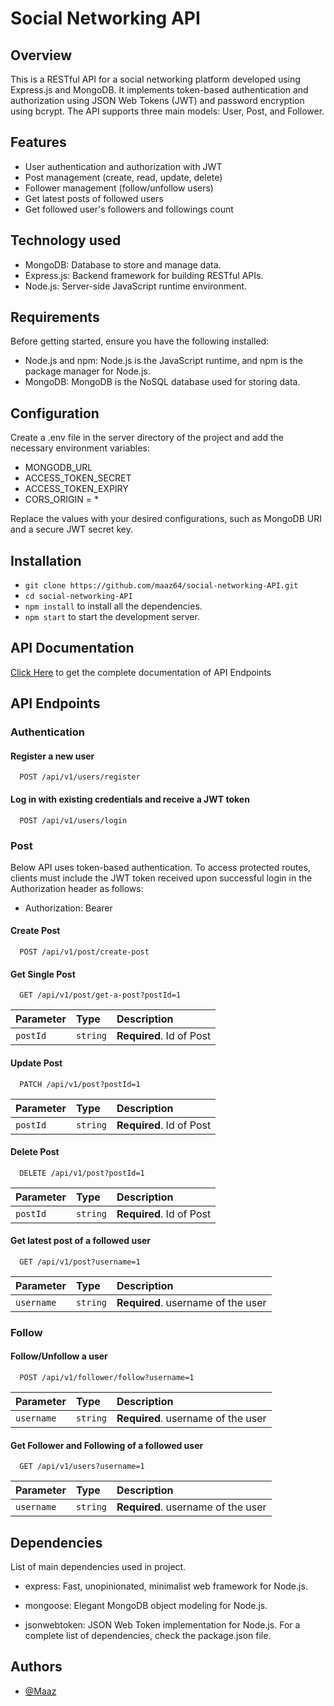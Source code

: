 
# Social Networking API

## Overview
This is a RESTful API for a social networking platform developed using Express.js and MongoDB. It implements token-based authentication and authorization using JSON Web Tokens (JWT) and password encryption using bcrypt. The API supports three main models: User, Post, and Follower.

## Features
- User authentication and authorization with JWT
- Post management (create, read, update, delete)
- Follower management (follow/unfollow users)
- Get latest posts of followed users
- Get followed user's  followers and followings count


## Technology used
- MongoDB: Database to store and manage data.
- Express.js: Backend framework for building RESTful APIs.
- Node.js: Server-side JavaScript runtime environment.

## Requirements
Before getting started, ensure you have the following installed:
- Node.js and npm: Node.js is the JavaScript runtime, and npm is the package manager for Node.js.
- MongoDB: MongoDB is the NoSQL database used for storing data.


## Configuration
Create a .env file in the server directory of the project and add the necessary environment variables:

- MONGODB_URL
- ACCESS_TOKEN_SECRET 
- ACCESS_TOKEN_EXPIRY
- CORS_ORIGIN = *

Replace the values with your desired configurations, such as  MongoDB URI and a secure JWT secret key.

## Installation

- `git clone https://github.com/maaz64/social-networking-API.git`
- `cd social-networking-API` 
- `npm install` to install all the dependencies.
- `npm start` to start the development server.

## API Documentation
[Click Here](https://documenter.getpostman.com/view/24002220/2sA2xnxA2t) to get the complete documentation of API Endpoints
###

## API Endpoints
### Authentication

#### Register a new user

```http
  POST /api/v1/users/register
```
#### Log in with existing credentials and receive a JWT token

```http
  POST /api/v1/users/login
```
###
### Post

Below API uses token-based authentication. To access protected routes, clients must include the JWT token received upon successful login in the Authorization header as follows:
- Authorization: Bearer <token>


#### Create Post

```http
  POST /api/v1/post/create-post
```

#### Get Single Post

```http
  GET /api/v1/post/get-a-post?postId=1
```
| Parameter | Type     | Description                       |
| :-------- | :------- | :-------------------------------- |
| `postId`      | `string` | **Required**. Id of Post |


#### Update Post

```http
  PATCH /api/v1/post?postId=1
```
| Parameter | Type     | Description                       |
| :-------- | :------- | :-------------------------------- |
| `postId`      | `string` | **Required**. Id of Post |

#### Delete Post

```http
  DELETE /api/v1/post?postId=1
```
| Parameter | Type     | Description                       |
| :-------- | :------- | :-------------------------------- |
| `postId`      | `string` | **Required**. Id of Post |

#### Get latest post of a followed user

```http
  GET /api/v1/post?username=1
```
| Parameter | Type     | Description                       |
| :-------- | :------- | :-------------------------------- |
| `username`      | `string` | **Required**. username of the user |

###

### Follow

#### Follow/Unfollow a user

```http
  POST /api/v1/follower/follow?username=1
```
| Parameter | Type     | Description                       |
| :-------- | :------- | :-------------------------------- |
| `username`      | `string` | **Required**. username of the user |

#### Get Follower and Following of a followed user

```http
  GET /api/v1/users?username=1
```
| Parameter | Type     | Description                       |
| :-------- | :------- | :-------------------------------- |
| `username`      | `string` | **Required**. username of the user |

###


## Dependencies
List of main dependencies used in project.

- express: Fast, unopinionated, minimalist web framework for Node.js.

- mongoose: Elegant MongoDB object modeling for Node.js.
- jsonwebtoken: JSON Web Token implementation for Node.js.
For a complete list of dependencies, check the package.json file.



## Authors

- [@Maaz](https://www.linkedin.com/in/abumaaz/)



